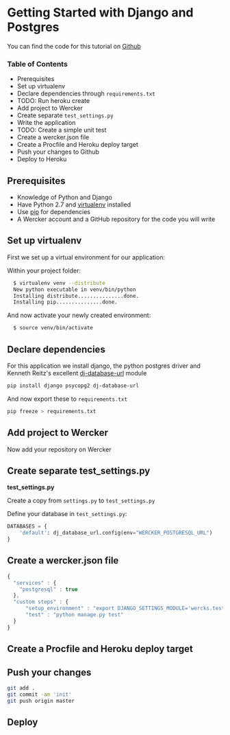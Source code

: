 # Getting Started with Django and Postgres

You can find the code for this tutorial on [Github](https://github.com/mies/wercker-django-example)

### Table of Contents
* Prerequisites
* Set up virtualenv
* Declare dependencies through `requirements.txt`
* TODO: Run heroku create
* Add project to Wercker
* Create separate `test_settings.py`
* Write the application
* TODO: Create a simple unit test
* Create a wercker.json file
* Create a Procfile and Heroku deploy target
* Push your changes to Github
* Deploy to Heroku

## Prerequisites
* Knowledge of Python and Django
* Have Python 2.7 and [virtualenv](http://pypi.python.org/pypi/virtualenv) installed
* Use [pip](http://pypi.python.org/pypi/pip) for dependencies
* A Wercker account and a GitHub repository for the code you will write

## Set up virtualenv

First we set up a virtual environment for our application:

Within your project folder:

``` bash
  $ virtualenv venv --distribute
  New python executable in venv/bin/python
  Installing distribute...............done.
  Installing pip...............done.
```

And now activate your newly created environment:

``` bash
  $ source venv/bin/activate
```

## Declare dependencies

For this application we install django, the python postgres driver and Kenneth Reitz's excellent [dj-database-url](https://github.com/kennethreitz/dj-database-url) module

``` bash
pip install django psycopg2 dj-database-url
```

And now export these to `requirements.txt`

``` bash
pip freeze > requirements.txt
```

## Add project to Wercker
Now add your repository on Wercker

## Create separate test_settings.py

**test_settings.py**

Create a copy from `settings.py` to `test_settings.py`

Define your database in `test_settings.py`:

``` python
DATABASES = {
    'default': dj_database_url.config(env="WERCKER_POSTGRESQL_URL")
}
```

## Create a wercker.json file

``` javascript
{
  "services" : {
    "postgresql" : true
  },
  "custom steps" : {
      "setup_environment" : "export DJANGO_SETTINGS_MODULE='wercks.test_settings'",
      "test" : "python manage.py test"
  }
}
```

## Create a Procfile and Heroku deploy target

## Push your changes

``` bash
git add .
git commit -am 'init'
git push origin master
```

## Deploy
